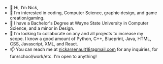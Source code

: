 - 👋 Hi, I’m Nick,
- 👀 I’m interested in coding, Computer Science, graphic design, and game creation/gaming.
- 🌱 I have a Bachelor's Degree at Wayne State University in Computer Science, and a minor in Design. 
- 💞️ I’m looking to collaborate on any and all projects to increase my scope. I know a good amount of Python, C++, Blueprint, Java, HTML, CSS, Javascript, XML, and React.
- 📫 You can reach me at nickarsenault18@gmail.com for any inquiries, for fun/school/work/etc. I'm open to anything!


